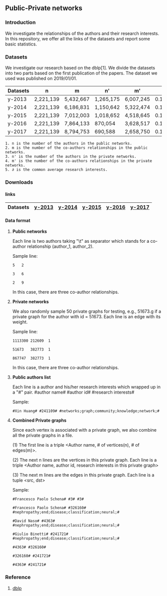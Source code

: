 ## Public-Private networks ##

### Introduction ###

We investigate the relationships of the authors and their research interests. In this repository, we offer all the links of the datasets and report some basic statistics. 

### Datasets ###

We investigate our research based on the dblp[1]. We divide the datasets into two parts based on the first publication of the papers. The dataset we used was published on 2019/01/01.

Datasets| n | m | n' | m'| ∂ 
----|----|----|----|----|---
y-2013 | 2,221,139 | 5,432,667 | 1,265,175 | 6,007,245 | 0.107000024123
y-2014 | 2,221,139 | 6,186,831 | 1,150,642 | 5,322,474 | 0.108253774729
y-2015 | 2,221,139 | 7,012,003 | 1,018,652 | 4,518,645 | 0.109794362055
y-2016 | 2,221,139 | 7,864,133 | 870,054   | 3,628,517 | 0.112118661251
y-2017 | 2,221,139 | 8,794,753 | 690,588   | 2,658,750 | 0.11562333225
	
	1. n is the number of the authors in the public networks.
	2. m is the number of the co-authors relationships in the public networks.
	3. n' is the number of the authors in the private networks.
	4. m' is the number of the co-authors relationships in the private networks.
	5. ∂ is the common average research interests. 

### Downloads ###



#### links ####
Datasets| [y-2013](https://drive.google.com/file/d/1QCvpmLADUuhxPRYjPiFwPs2RMcSRn9vh/view?usp=sharing) | [y-2014](https://drive.google.com/file/d/1yw5iyVdEoE4OXMlGy46JfBjytonExDjK/view?usp=sharing) | [y-2015](https://drive.google.com/file/d/1wP3B4gt9ooalyQQRvCIk1mTDJA-WhAhy/view?usp=sharing) | [y-2016](https://drive.google.com/file/d/1M7wif77hyGzu4D5cST8E57Bxqfx2RSS8/view?usp=sharing) | [y-2017](https://drive.google.com/file/d/1_wr0rWcqNuDT4m9KyiPzTJDcMAXRkwAw/view?usp=sharing)
----|----|----|----|----|----

#### Data format ####

1. **Public networks**
	
	Each line is two authors taking "\t" as separator which stands for a co-author relationship (author\_1, author\_2). 
	

	Sample line:
	
	```
	5	2
	
	3	6
	
	2	9
	```	
	In this case, there are three co-author relationships. 
	
2. **Private networks**

	We also randomly sample 50 private graphs for testing, e.g., 51673.g if a private graph for the author with id = 51673. Each line is an edge with its weight.  
	
	Sample line:
	
	```
	1113300	212609	1
	
	51673	382773	1
	
	867747	382773	1
	```
	
	In this case, there are three co-author relationships. 
	
3. **Public authors list**

	Each line is a author and his/her research interests which wrapped up in a "#" pair. #author name# #author id# #research interests#
	
	Sample:
	
	```
	#Xin Huang# #241109# #networks;graph;community;knowledge;network;#
	```
	
4. **Combined Private graphs**

	Since each vertex is associated with a private graph, we also combine all the private graphs in a file. 
	
	(1) The first line is a triple <Author name, # of vertices(n), # of edges(m)>.
	
	(2) The next n lines are the vertices in this private graph.  Each line is a triple <Author name, author id, research interests in this private graph>
	
	(3) The next m lines are the edges in this private graph. Each line is a tuple <src, dst>
	
	Sample:
	
	```
	#Francesco Paolo Schena# #3# #3#
	```
	```
	#Francesco Paolo Schena# #326160# #nephropathy;end;disease;classification;neural;#

	#David Naso# #4363# #nephropathy;end;disease;classification;neural;#

	#Giulio Binetti# #241721# #nephropathy;end;disease;classification;neural;#
	```
	```
	#4363# #326160#
	
	#326160# #241721#
	
	#4363# #241721#
	```
	

 
### Reference ###

1. [dblp](https://dblp.org/xml/release/)
